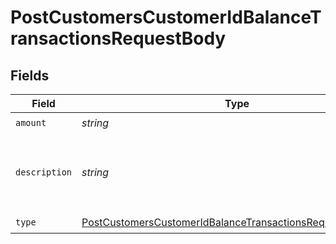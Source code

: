 # PostCustomersCustomerIdBalanceTransactionsRequestBody


## Fields

| Field                                                                                                                                             | Type                                                                                                                                              | Required                                                                                                                                          | Description                                                                                                                                       | Example                                                                                                                                           |
| ------------------------------------------------------------------------------------------------------------------------------------------------- | ------------------------------------------------------------------------------------------------------------------------------------------------- | ------------------------------------------------------------------------------------------------------------------------------------------------- | ------------------------------------------------------------------------------------------------------------------------------------------------- | ------------------------------------------------------------------------------------------------------------------------------------------------- |
| `amount`                                                                                                                                          | *string*                                                                                                                                          | :heavy_check_mark:                                                                                                                                | N/A                                                                                                                                               | 1.00                                                                                                                                              |
| `description`                                                                                                                                     | *string*                                                                                                                                          | :heavy_minus_sign:                                                                                                                                | An optional description that can be specified around this entry.                                                                                  |                                                                                                                                                   |
| `type`                                                                                                                                            | [PostCustomersCustomerIdBalanceTransactionsRequestBodyType](../../models/operations/postcustomerscustomeridbalancetransactionsrequestbodytype.md) | :heavy_check_mark:                                                                                                                                | N/A                                                                                                                                               |                                                                                                                                                   |